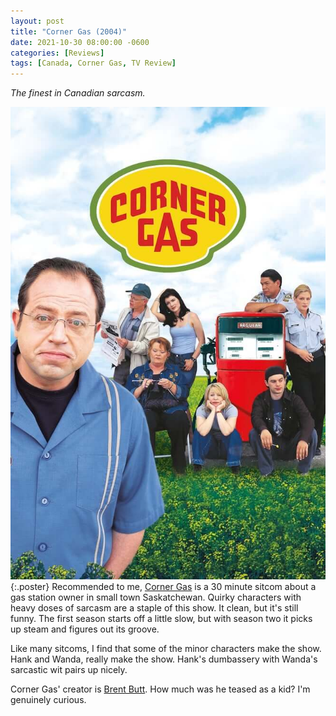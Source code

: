 ```yaml
---
layout: post
title: "Corner Gas (2004)"
date: 2021-10-30 08:00:00 -0600
categories: [Reviews]
tags: [Canada, Corner Gas, TV Review]
---
```


*The finest in Canadian sarcasm.*

![Corner Gas poster](/assets/2021/10/corner-gas-2004.jpg){:.poster} Recommended to me, [Corner Gas](https://www.imdb.com/title/tt0397138/) is a 30 minute sitcom about a gas station owner in small town Saskatchewan. Quirky characters with heavy doses of sarcasm are a staple of this show. It clean, but it's still funny. The first season starts off a little slow, but with season two it picks up steam and figures out its groove.

Like many sitcoms, I find that some of the minor characters make the show. Hank and Wanda, really make the show. Hank's dumbassery with Wanda's sarcastic wit pairs up nicely.

Corner Gas' creator is [Brent Butt](https://www.imdb.com/name/nm0125217/). How much was he teased as a kid? I'm genuinely curious. 
